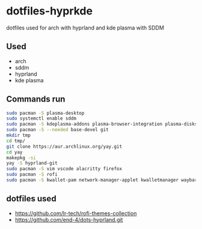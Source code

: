 # dotfiles-hyprkde
dotfiles used for arch with hyprland and kde plasma with SDDM

## Used
- arch
- sddm
- hyprland
- kde plasma

## Commands run
```bash
sudo pacman -S plasma-desktop 
sudo systemctl enable sddm
sudo pacman -S kdeplasma-addons plasma-browser-integration plasma-disks bluedevil kde-cli-tools kde-gtk-config kpipewire plasma-nm plasma-pa plasma-vault powerdevil kscreen
sudo pacman -S --needed base-devel git
mkdir tmp
cd tmp/
git clone https://aur.archlinux.org/yay.git
cd yay
makepkg -si
yay -S hyprland-git
sudo pacman -S vim vscode alacritty firefox
sudo pacman -S rofi
sudo pacman -S kwallet-pam network-manager-applet kwalletmanager waybar qt6ct pcmanfm-gtk3 lxappearance hyprlock breeze-gtk
```

## dotfiles used
- https://github.com/lr-tech/rofi-themes-collection
- https://github.com/end-4/dots-hyprland.git
